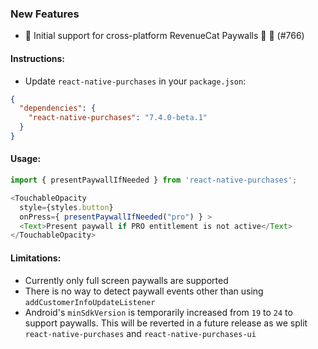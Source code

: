 ### New Features
*   📱 Initial support for cross-platform RevenueCat Paywalls 🐾 🧱  (#766) 

#### Instructions:
- Update `react-native-purchases` in your `package.json`:
```json
{
  "dependencies": {
    "react-native-purchases": "7.4.0-beta.1"
  }
}
```

#### Usage:
```javascript
import { presentPaywallIfNeeded } from 'react-native-purchases';

<TouchableOpacity
  style={styles.button}
  onPress={ presentPaywallIfNeeded("pro") } >
  <Text>Present paywall if PRO entitlement is not active</Text>
</TouchableOpacity>
```

#### Limitations:

- Currently only full screen paywalls are supported
- There is no way to detect paywall events other than using `addCustomerInfoUpdateListener`
- Android's `minSdkVersion` is temporarily increased from `19` to `24` to support paywalls. This will be reverted in a future release as we split `react-native-purchases` and `react-native-purchases-ui`